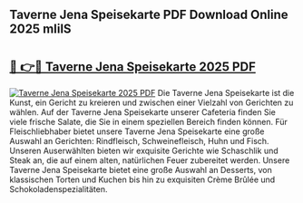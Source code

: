 ## Taverne Jena Speisekarte PDF Download Online 2025 mIilS

# <h2><a href="http://gcc77g1.nevu.top/?p=Taverne+Jena+Speisekarte">🔗 👉🔴 Taverne Jena Speisekarte 2025 PDF</a></h2>

[![Taverne Jena Speisekarte 2025 PDF](https://i.imgur.com/dBaPXMq.png)](http://gcc77g1.nevu.top/?p=Taverne+Jena+Speisekarte)
Die Taverne Jena Speisekarte ist die Kunst, ein Gericht zu kreieren und zwischen einer Vielzahl von Gerichten zu wählen. Auf der Taverne Jena Speisekarte unserer Cafeteria finden Sie viele frische Salate, die Sie in einem speziellen Bereich finden können. Für Fleischliebhaber bietet unsere Taverne Jena Speisekarte eine große Auswahl an Gerichten: Rindfleisch, Schweinefleisch, Huhn und Fisch. Unseren Auserwählten bieten wir exquisite Gerichte wie Schaschlik und Steak an, die auf einem alten, natürlichen Feuer zubereitet werden. Unsere Taverne Jena Speisekarte bietet eine große Auswahl an Desserts, von klassischen Torten und Kuchen bis hin zu exquisiten Crème Brûlée und Schokoladenspezialitäten.
